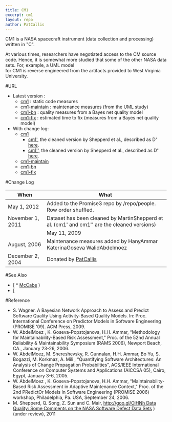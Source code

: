 ```yaml
---
title: CM1
excerpt: cm1
layout: repo
author: PatCallis
---
```



CM1 is a NASA spacecraft instrument (data collection and processing) written in "C".


At various times, researchers have negotiated access to the CM source code. Hence, it is somewhat more studied that some of the other NASA data sets. For, example, a UML model  
for CM1 is reverse engineered from the artifacts provided to West Virginia University.


#URL

  * Latest version :
    * [ cm1](https://terapromise.csc.ncsu.edu:8443/svn/repo/defect/mccabehalsted/CM/CM1/cm1) : static code measures
    * [cm1-maintain](https://terapromise.csc.ncsu.edu:8443/svn/repo/defect/mccabehalsted/CM/CM1/cm1-maintain)  : maintenance measures (from the UML study)
    * [cm1-bn](https://terapromise.csc.ncsu.edu:8443/svn/repo/defect/mccabehalsted/CM/CM1/cm1-bn) : quality measures from a Bayes net quality model
    * [cm1-fix](https://terapromise.csc.ncsu.edu:8443/svn/repo/defect/mccabehalsted/CM/CM1/cm1-fix) : estimated time to fix (measures from a Bayes net quality model)
  * With change log:
    * [cm1](https://terapromise.csc.ncsu.edu:8443/svn/repo/defect/mccabehalsted/CM/CM1/cm1)
      * [cm1'](https://terapromise.csc.ncsu.edu:8443/svn/repo/defect/mccabehalsted/CM/CM1/cm1/d), the cleaned version by Shepperd et al., described as D' [here](http://nasa-softwaredefectdatasets.wikispaces.com/home).
      * [cm1''](https://terapromise.csc.ncsu.edu:8443/svn/repo/defect/mccabehalsted/CM/CM1/cm1/dd), the cleaned version by Shepperd et al., described as D'' [here](http://nasa-softwaredefectdatasets.wikispaces.com/home).
    * [cm1-maintain](https://terapromise.csc.ncsu.edu:8443/svn/repo/defect/mccabehalsted/CM/CM1/cm1-maintain)
    * [ cm1-bn](https://terapromise.csc.ncsu.edu:8443/svn/repo/defect/mccabehalsted/CM/CM1/cm1-bn)
    * [ cm1-fix](https://terapromise.csc.ncsu.edu:8443/svn/repo/defect/mccabehalsted/CM/CM1/cm1-fix)

#Change Log

When | What---- | ----
May 1, 2012 | Added to the Promise3 repo by /repo/people. Row order shuffled.
November 1, 2011 | Dataset has been cleaned by MartinShepperd et al. (cm1' and cm1'' are the cleaned versions)
|| May 11, 2009|| Bayes net material added by StefanWagner ||
August, 2006 | Maintenance measures added by HanyAmmar KaterinaGoseva WalidAbdelmoez
December 2, 2004 | Donated by [PatCallis](/repo/people)


#See Also

  * [ * [McCabe](/repo/defect/tut.html)
)
  * [

#Reference

  *  S. Wagner. A Bayesian Network Approach to Assess and Predict Software Quality Using Activity-Based Quality Models. In: Proc.  International Conference on Predictor Models in Software Engineering (PROMISE '09). ACM Press, 2009.
   *	W. AbdelMoez , K. Goseva-Popstojanova, H.H. Ammar,  “Methodology for Maintainability-Based Risk Assessment,"  Proc. of the 52nd   Annual Reliability & Maintainability Symposium (RAMS 2006),  Newport Beach, CA., January 23-26, 2006.
  * W. AbdelMoez, M. Shereshevsky, R. Gunnalan, H.H. Ammar, Bo Yu,  S. Bogazzi, M. Korkmaz,  A. Mili , “Quantifying Software Architectures:  An Analysis of Change Propagation Probabilties”, ACS/IEEE International  Conference on Computer Systems and Applications (AICCSA 05), Cairo,  Egypt, January 3-6, 2005.
  *	W. AbdelMoez , K. Goseva-Popstojanova, H.H. Ammar,  “Maintainability-Based  Risk Assessment in Adaptive Maintenance Context,"  Proc. of the 2nd PRedictOr  Models In Software Engineering (PROMISE 2006) workshop, Philadelphia, Pa. USA, September 24, 2006.
  * M. Shepperd, Q. Song, Z. Sun and C. Mair, [http://goo.gl/OlHNh Data Quality: Some Comments on the NASA Software Defect Data Sets](http://goo.gl/OlHNh)
) (under review), 2011
